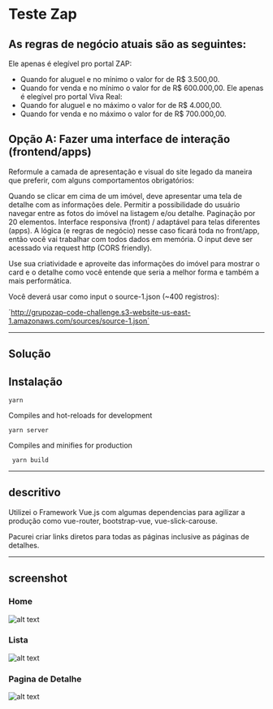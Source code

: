 # Teste Zap

## As regras de negócio atuais são as seguintes:
Ele apenas é elegível pro portal ZAP:
- Quando for aluguel e no mínimo o valor for de R$ 3.500,00.
- Quando for venda e no mínimo o valor for de R$ 600.000,00.
Ele apenas é elegível pro portal Viva Real:
- Quando for aluguel e no máximo o valor for de R$ 4.000,00.
- Quando for venda e no máximo o valor for de R$ 700.000,00.


## Opção A: Fazer uma interface de interação (frontend/apps)
Reformule a camada de apresentação e visual do site legado da maneira que preferir, com alguns comportamentos obrigatórios:

Quando se clicar em cima de um imóvel, deve apresentar uma tela de detalhe com as informações dele.
Permitir a possibilidade do usuário navegar entre as fotos do imóvel na listagem e/ou detalhe.
Paginação por 20 elementos.
Interface responsiva (front) / adaptável para telas diferentes (apps).
A lógica (e regras de negócio) nesse caso ficará toda no front/app, então você vai trabalhar com todos dados em memória. O input deve ser acessado via request http (CORS friendly).

Use sua criatividade e aproveite das informações do imóvel para mostrar o card e o detalhe como você entende que seria a melhor forma e também a mais performática.

Você deverá usar como input o source-1.json (~400 registros):

´http://grupozap-code-challenge.s3-website-us-east-1.amazonaws.com/sources/source-1.json´

------------
Solução
------------

## Instalação

```
yarn
```

Compiles and hot-reloads for development 
```
yarn server
```

Compiles and minifies for production
```
 yarn build
```
------------
descritivo
------------

Utilizei o Framework Vue.js com algumas dependencias para agilizar a produção como vue-router, bootstrap-vue,  vue-slick-carouse.

Pacurei criar links diretos para todas as páginas inclusive as páginas de detalhes.

------------
screenshot
------------
### Home
![alt text](https://raw.githubusercontent.com/baracatuemura/testeZap/master/_info/1.png)

### Lista
![alt text](https://raw.githubusercontent.com/baracatuemura/testeZap/master/_info/2.png)

### Pagina de Detalhe 
![alt text](https://raw.githubusercontent.com/baracatuemura/testeZap/master/_info/3.png)
